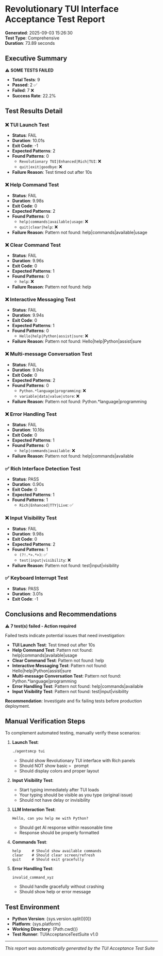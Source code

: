 # Revolutionary TUI Interface Acceptance Test Report

**Generated**: 2025-09-03 15:26:30  
**Test Type**: Comprehensive  
**Duration**: 73.89 seconds

## Executive Summary

⚠️ **SOME TESTS FAILED**

- **Total Tests**: 9
- **Passed**: 2 ✅
- **Failed**: 7 ❌
- **Success Rate**: 22.2%

## Test Results Detail

### ❌ TUI Launch Test

- **Status**: FAIL
- **Duration**: 10.01s
- **Exit Code**: -1
- **Expected Patterns**: 2
- **Found Patterns**: 0
  - `Revolutionary TUI|Enhanced|Rich|TUI`: ❌
  - `quit|exit|goodbye`: ❌
- **Failure Reason**: Test timed out after 10s

### ❌ Help Command Test

- **Status**: FAIL
- **Duration**: 9.98s
- **Exit Code**: 0
- **Expected Patterns**: 2
- **Found Patterns**: 0
  - `help|commands|available|usage`: ❌
  - `quit|clear|help`: ❌
- **Failure Reason**: Pattern not found: help|commands|available|usage

### ❌ Clear Command Test

- **Status**: FAIL
- **Duration**: 9.96s
- **Exit Code**: 0
- **Expected Patterns**: 1
- **Found Patterns**: 0
  - `help`: ❌
- **Failure Reason**: Pattern not found: help

### ❌ Interactive Messaging Test

- **Status**: FAIL
- **Duration**: 9.94s
- **Exit Code**: 0
- **Expected Patterns**: 1
- **Found Patterns**: 0
  - `Hello|help|Python|assist|sure`: ❌
- **Failure Reason**: Pattern not found: Hello|help|Python|assist|sure

### ❌ Multi-message Conversation Test

- **Status**: FAIL
- **Duration**: 9.94s
- **Exit Code**: 0
- **Expected Patterns**: 2
- **Found Patterns**: 0
  - `Python.*language|programming`: ❌
  - `variable|data|value|store`: ❌
- **Failure Reason**: Pattern not found: Python.*language|programming

### ❌ Error Handling Test

- **Status**: FAIL
- **Duration**: 10.16s
- **Exit Code**: 0
- **Expected Patterns**: 1
- **Found Patterns**: 0
  - `help|commands|available`: ❌
- **Failure Reason**: Pattern not found: help|commands|available

### ✅ Rich Interface Detection Test

- **Status**: PASS
- **Duration**: 0.90s
- **Exit Code**: 0
- **Expected Patterns**: 1
- **Found Patterns**: 1
  - `Rich|Enhanced|TTY|Live`: ✅

### ❌ Input Visibility Test

- **Status**: FAIL
- **Duration**: 9.98s
- **Exit Code**: 0
- **Expected Patterns**: 2
- **Found Patterns**: 1
  - `(?!.*>.*>)`: ✅
  - `test|input|visibility`: ❌
- **Failure Reason**: Pattern not found: test|input|visibility

### ✅ Keyboard Interrupt Test

- **Status**: PASS
- **Duration**: 3.01s
- **Exit Code**: -1

## Conclusions and Recommendations

⚠️ **7 test(s) failed - Action required**

Failed tests indicate potential issues that need investigation:

- **TUI Launch Test**: Test timed out after 10s
- **Help Command Test**: Pattern not found: help|commands|available|usage
- **Clear Command Test**: Pattern not found: help
- **Interactive Messaging Test**: Pattern not found: Hello|help|Python|assist|sure
- **Multi-message Conversation Test**: Pattern not found: Python.*language|programming
- **Error Handling Test**: Pattern not found: help|commands|available
- **Input Visibility Test**: Pattern not found: test|input|visibility

**Recommendation**: Investigate and fix failing tests before production deployment.

## Manual Verification Steps

To complement automated testing, manually verify these scenarios:

1. **Launch Test**:
   ```bash
   ./agentsmcp tui
   ```
   - Should show Revolutionary TUI interface with Rich panels
   - Should NOT show basic `> ` prompt
   - Should display colors and proper layout

2. **Input Visibility Test**:
   - Start typing immediately after TUI loads
   - Your typing should be visible as you type (original issue)
   - Should not have delay or invisibility

3. **LLM Interaction Test**:
   ```
   Hello, can you help me with Python?
   ```
   - Should get AI response within reasonable time
   - Response should be properly formatted

4. **Commands Test**:
   ```
   help     # Should show available commands
   clear    # Should clear screen/refresh
   quit     # Should exit gracefully
   ```

5. **Error Handling Test**:
   ```
   invalid_command_xyz
   ```
   - Should handle gracefully without crashing
   - Should show help or error message

## Test Environment

- **Python Version**: {sys.version.split()[0]}
- **Platform**: {sys.platform}
- **Working Directory**: {Path.cwd()}
- **Test Runner**: TUIAcceptanceTestSuite v1.0

---

*This report was automatically generated by the TUI Acceptance Test Suite*
